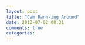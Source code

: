 ```yaml
---
layout: post
title: "Cam Ranh-ing Around"
date: 2013-07-02 08:31
comments: true
categories: 
---
```

